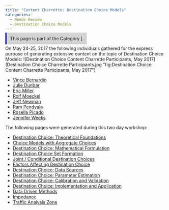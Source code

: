 ```yaml
---
title: "Content Charrette: Destination Choice Models"
categories:
  - Needs Review
  - Destination Choice Models
---
```


<span style="background:lightgrey;padding:10px;border-left: thick double #0000aa;"> This page is part of the Category \[.</span>

On May 24-25, 2017 the following individuals gathered for the express purpose of generating extensive content on the topic of Destination Choice Models:
![Destination Choice Content Charrette Participants, May 2017](Destination Choice Charrette Participants.jpg "fig:Destination Choice Content Charrette Participants, May 2017")

-   [Vince Bernardin](User_VinceBernardin_PhD)
-   [Julie Dunbar](User_JulieDunbar)
-   [Eric Miller](User_EricMiller)
-   [Rolf Moeckel](User_Rolf_Moeckel)
-   [Jeff Newman](User_JeffreyNewman)
-   [Ram Pendyala](User_Ram_Pendyala)
-   [Rosella Picado](User_RosellaPicado)
-   [Jennifer Weeks](User_JenniferWeeks)

The following pages were generated during this two day workshop:


-   [Destination Choice: Theoretical Foundations](Destination_Choice_Theoretical_Foundations)
-   [Choice Models with Aggregate Choices](Choice_Models_with_Aggregate_Choices)
-   [Destination Choice: Mathematical Formulation](Destination_Choice_Mathematical_Formulation)
-   [Destination Choice Set Formation](Destination_Choice_Set_Formation)
-   [Joint / Conditional Destination Choices](Joint__Conditional_Destination_Choices)
-   [Factors Affecting Destination Choice](Factors_affecting_destination_choice)
-   [Destination Choice: Data Sources](Destination_Choice_Data_Sources)
-   [Destination Choice: Parameter Estimation](Destination_Choice_Parameter_Estimation)
-   [Destination Choice: Calibration and Validation](Destination_Choice_Calibration_and_Validation)
-   [Destination Choice: Implementation and Application](Destination_Choice_Implementation_and_Application)
-   [Data Driven Methods](Data_Driven_Methods)
-   [Impedance](Impedance)
-   [Traffic Analysis Zone](Traffic_Analysis_Zone)


